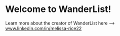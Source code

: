 # Welcome to WanderList!

Learn more about the creator of WanderList here --> www.linkedin.com/in/melissa-rice22
